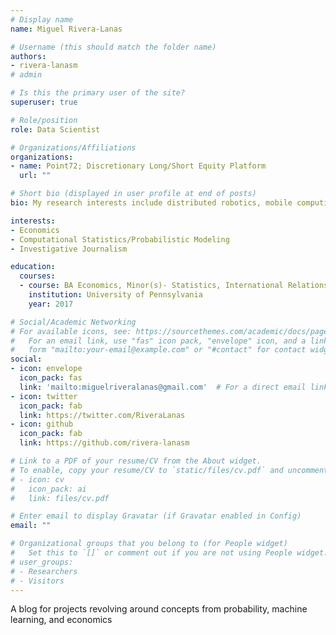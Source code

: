 ```yaml
---
# Display name
name: Miguel Rivera-Lanas

# Username (this should match the folder name)
authors:
- rivera-lanasm
# admin

# Is this the primary user of the site?
superuser: true

# Role/position
role: Data Scientist

# Organizations/Affiliations
organizations:
- name: Point72; Discretionary Long/Short Equity Platform
  url: ""

# Short bio (displayed in user profile at end of posts)
bio: My research interests include distributed robotics, mobile computing and programmable matter.

interests:
- Economics
- Computational Statistics/Probabilistic Modeling
- Investigative Journalism

education:
  courses:
  - course: BA Economics, Minor(s)- Statistics, International Relations 
    institution: University of Pennsylvania
    year: 2017

# Social/Academic Networking
# For available icons, see: https://sourcethemes.com/academic/docs/page-builder/#icons
#   For an email link, use "fas" icon pack, "envelope" icon, and a link in the
#   form "mailto:your-email@example.com" or "#contact" for contact widget.
social:
- icon: envelope
  icon_pack: fas
  link: 'mailto:miguelriveralanas@gmail.com'  # For a direct email link, use "mailto:test@example.org".
- icon: twitter
  icon_pack: fab
  link: https://twitter.com/RiveraLanas
- icon: github
  icon_pack: fab
  link: https://github.com/rivera-lanasm

# Link to a PDF of your resume/CV from the About widget.
# To enable, copy your resume/CV to `static/files/cv.pdf` and uncomment the lines below.
# - icon: cv
#   icon_pack: ai
#   link: files/cv.pdf

# Enter email to display Gravatar (if Gravatar enabled in Config)
email: ""

# Organizational groups that you belong to (for People widget)
#   Set this to `[]` or comment out if you are not using People widget.
# user_groups:
# - Researchers
# - Visitors
---
```


A blog for projects revolving around concepts from probability, machine learning, and economics

